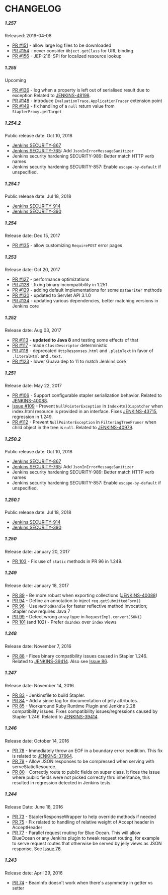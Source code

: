 CHANGELOG
===

##### 1.257
Released: 2019-04-08
* [PR #151](https://github.com/stapler/stapler/pull/151) - allow large log files to be downloaded
* [PR #154](https://github.com/stapler/stapler/pull/154) - never consider `Object.getClass` for URL binding
* [PR #156](https://github.com/stapler/stapler/pull/156) - JEP-216: SPI for localized resource lookup

##### 1.255
Upcoming
* [PR #136](https://github.com/stapler/stapler/pull/136) - log when a property is left out of serialised result due to exception
Related to [JENKINS-48198](https://issues.jenkins-ci.org/browse/JENKINS-48198).
* [PR #148](https://github.com/stapler/stapler/pull/148) - introduce `EvaluationTrace.ApplicationTracer` extension point
* [PR #149](https://github.com/stapler/stapler/pull/149) - fix handling of a `null` return value from `StaplerProxy.getTarget`

##### 1.254.2
Public release date: Oct 10, 2018
* [Jenkins SECURITY-867](https://jenkins.io/security/advisory/2018-10-10/#SECURITY-867)
* [Jenkins SECURITY-765](https://jenkins.io/security/advisory/2018-10-10/#SECURITY-765): Add `JsonInErrorMessageSanitizer`
* Jenkins security hardening SECURITY-989: Better match HTTP verb names
* Jenkins security hardening SECURITY-857: Enable `escape-by-default` if unspecified.

##### 1.254.1
Public release date: Jul 18, 2018
* [Jenkins SECURITY-914](https://jenkins.io/security/advisory/2018-07-18/#SECURITY-914)
* [Jenkins SECURITY-390](https://jenkins.io/security/advisory/2018-07-18/#SECURITY-390)

##### 1.254
Release date: Dec 15, 2017
* [PR #135](https://github.com/stapler/stapler/pull/135) - allow customizing `RequirePOST` error pages

##### 1.253
Release date: Oct 20, 2017
* [PR #127](https://github.com/stapler/stapler/pull/127) - performance optimizations
* [PR #128](https://github.com/stapler/stapler/pull/128) - fixing binary incompatibility in 1.251
* [PR #129](https://github.com/stapler/stapler/pull/129) - adding default implementations for some `DataWriter` methods
* [PR #130](https://github.com/stapler/stapler/pull/130) - updated to Servlet API 3.1.0
* [PR #134](https://github.com/stapler/stapler/pull/134) - updating various dependencies, better matching versions in Jenkins core

##### 1.252
Release date: Aug 03, 2017
* [PR #113](https://github.com/stapler/stapler/pull/113) - **updated to Java 8** and testing some effects of that
* [PR #117](https://github.com/stapler/stapler/pull/117) - made `ClassDescriptor` deterministic
* [PR #118](https://github.com/stapler/stapler/pull/118) - deprecated `HttpResponses.html` and `.plainText` in favor of `.literalHtml` and `.text`.
* [PR #123](https://github.com/stapler/stapler/pull/123) - lower Guava dep to 11 to match Jenkins core

##### 1.251
Release date: May 22, 2017
* [PR #106](https://github.com/stapler/stapler/pull/106) -
Support configurable stapler serialization behavior.
Related to [JENKINS-40088](https://issues.jenkins-ci.org/browse/JENKINS-40088).
* [Issue #109](https://github.com/stapler/stapler/issues/109) -
Prevent `NullPointerException` in `IndexHtmlDispatcher` when index.html resource is provided in an interface.
Fixes [JENKINS-43715](https://issues.jenkins-ci.org/browse/JENKINS-43715), regression in 1.249.
* [PR #112](https://github.com/stapler/stapler/pull/112) -
Prevent `NullPointerException` in `FilteringTreePruner` when child object in the tree is `null`.
Related to [JENKINS-40979](https://issues.jenkins-ci.org/browse/JENKINS-40979).

##### 1.250.2
Public release date: Oct 10, 2018
* [Jenkins SECURITY-867](https://jenkins.io/security/advisory/2018-10-10/#SECURITY-867)
* [Jenkins SECURITY-765](https://jenkins.io/security/advisory/2018-10-10/#SECURITY-765): Add `JsonInErrorMessageSanitizer`
* Jenkins security hardening SECURITY-989: Better match HTTP verb names
* Jenkins security hardening SECURITY-857: Enable `escape-by-default` if unspecified.

##### 1.250.1
Public release date: Jul 18, 2018
* [Jenkins SECURITY-914](https://jenkins.io/security/advisory/2018-07-18/#SECURITY-914)
* [Jenkins SECURITY-390](https://jenkins.io/security/advisory/2018-07-18/#SECURITY-390)

##### 1.250
Release date: January 20, 2017
* [PR 103](https://github.com/stapler/stapler/pull/103) -
Fix use of `static` methods in PR 96 in 1.249.

##### 1.249
Release date: January 18, 2017
* [PR 89](https://github.com/stapler/stapler/pull/89) -
Be more robust when exporting collections ([JENKINS-40088](https://issues.jenkins-ci.org/browse/JENKINS-40088))
* [PR 94](https://github.com/stapler/stapler/pull/94) -
Define an annotation to inject `req.getSubmittedForm()`
* [PR 96](https://github.com/stapler/stapler/pull/96) -
Use `MethodHandle` for faster reflective method invocation; Stapler now requires Java 7
* [PR 99](https://github.com/stapler/stapler/pull/99) -
Detect wrong array type in `RequestImpl.convertJSON()`
* [PR 101](https://github.com/stapler/stapler/pull/101) (and 102) -
Prefer `doIndex` over `index` views

##### 1.248
Release date: November 7, 2016
* [PR 88](https://github.com/stapler/stapler/pull/88) - 
Fixes binary compatibility issues caused in Stapler 1.246. Related to [JENKINS-39414](https://issues.jenkins-ci.org/browse/JENKINS-39414). Also see [Issue 86](https://github.com/stapler/stapler/issues/86). 

##### 1.247
Release date: November 14, 2016
* [PR 83](https://github.com/stapler/stapler/pull/83) - 
Jenkinsfile to build Stapler.
* [PR 84](https://github.com/stapler/stapler/pull/84) - 
Add a since tag for documentation of jelly attributes.
* [PR 85](https://github.com/stapler/stapler/pull/85) - 
Workaround Ruby Runtime Plugin and Jenkins 2.28 compatibility issues. Fixes compatibility issues/regressions caused by Stapler 1.246. Related to [JENKINS-39414](https://issues.jenkins-ci.org/browse/JENKINS-39414).

##### 1.246
Release date: October 14, 2016
* [PR 78](https://github.com/stapler/stapler/pull/78) -
Immediately throw an EOF in a boundary error condition. This fix is related to [JENKINS-37664](https://issues.jenkins-ci.org/browse/JENKINS-37664).
* [PR 79](https://github.com/stapler/stapler/pull/79) -
Allow JSON responses to be compressed when serving with serveStaticResource.
* [PR 80](https://github.com/stapler/stapler/pull/80) -
Correctly route to public fields on super class. It fixes the issue where public fields were not picked correctly thru inheritance, this resulted in regression detected in Jenkins tests. 

##### 1.244
Release Date: June 18, 2016
* [PR 73](https://github.com/stapler/stapler/pull/73) - 
StaplerResponseWrapper to help override methods if needed
* [PR 75](https://github.com/stapler/stapler/pull/75) -
Fix related to handling of relative weight of Accept header in AcceptHeader
* [PR 77](https://github.com/stapler/stapler/pull/77) -
Parallel request routing for Blue Ocean. This will allow BlueOcean or any Jenkins plugin to tweak request routing, for example to serve request routes that otherwise be served by jelly views as JSON response. See [Issue 76](https://github.com/stapler/stapler/issues/76).
 
##### 1.243
Release date: April 29, 2016
* [PR 74](https://github.com/stapler/stapler/pull/74/files) - 
BeanInfo doesn't work when there's asymmetry in getter vs setter
